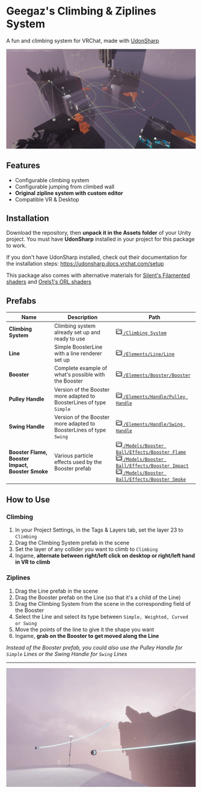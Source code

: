 # Geegaz's Climbing & Ziplines System
A fun and climbing system for VRChat, made with [UdonSharp](https://udonsharp.docs.vrchat.com/)

![](.img/Editor_Gizmos.png)

## Features

- Configurable climbing system
- Configurable jumping from climbed wall
- **Original zipline system with custom editor**
- Compatible VR & Desktop

## Installation

Download the repository, then **unpack it in the Assets folder** of your Unity project.
You must have **UdonSharp** installed in your project for this package to work.

If you don't have UdonSharp installed, check out their documentation for the installation steps: https://udonsharp.docs.vrchat.com/setup

This package also comes with alternative materials for [Silent's Filamented shaders](https://gitlab.com/s-ilent/filamented) and [Orels1's ORL shaders](https://github.com/orels1/orels-Unity-Shaders)

## Prefabs

Name | Description | Path
---|---|---
**Climbing System** | Climbing system already set up and ready to use | [![](.img/Folder_Icon.png) ```/Climbing System```](./)
**Line** | Simple BoosterLine with a line renderer set up | [![](.img/Folder_Icon.png) ```/Elements/Line/Line```](./Elements/Line/)
**Booster** | Complete example of what's possible with the Booster | [![](.img/Folder_Icon.png) ```/Elements/Booster/Booster```](./Elements/Booster/)
**Pulley Handle** | Version of the Booster more adapted to BoosterLines of type `Simple` | [![](.img/Folder_Icon.png) ```/Elements/Handle/Pulley Handle```](./Elements/Handle/)
**Swing Handle** | Version of the Booster more adapted to BoosterLines of type `Swing` | [![](.img/Folder_Icon.png) ```/Elements/Handle/Swing Handle```](./Elements/Handle/)
**Booster Flame, Booster Impact, Booster Smoke** | Various particle effects used by the Booster prefab | [![](.img/Folder_Icon.png) ```/Models/Booster Ball/Effects/Booster Flame```](./Models/Booster%20Ball/Effects/)<br>[![](.img/Folder_Icon.png) ```/Models/Booster Ball/Effects/Booster Impact```](./Models/Booster%20Ball/Effects/)<br>[![](.img/Folder_Icon.png) ```/Models/Booster Ball/Effects/Booster Smoke```](./Models/Booster%20Ball/Effects/)

## How to Use

### Climbing

1. In your Project Settings, in the Tags & Layers tab, set the layer 23 to `Climbing`
2. Drag the Climbing System prefab in the scene
3. Set the layer of any collider you want to climb to `Climbing`
4. Ingame, **alternate between right/left click on desktop or right/left hand in VR to climb**

### Ziplines
1. Drag the Line prefab in the scene
2. Drag the Booster prefab on the Line (so that it's a child of the Line)
3. Drag the Climbing System from the scene in the corresponding field of the Booster
4. Select the Line and select its type between `Simple, Weighted, Curved or Swing`
5. Move the points of the line to give it the shape you want
6. Ingame, **grab on the Booster to get moved along the Line**

*Instead of the Booster prefab, you could also use the Pulley Handle for `Simple` Lines or the Swing Handle for `Swing` Lines*

---
![](.img/Ingame_Jump.gif)